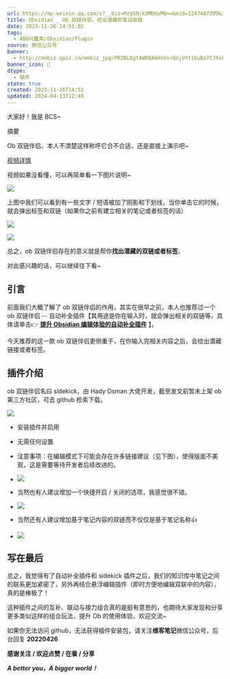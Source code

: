 ```yaml
---
url: https://mp.weixin.qq.com/s?__biz=Mzg5Njk3MDUyMQ==&mid=2247487399&idx=1&sn=ac76262c87f4f4c35ce34946ec6b75e3&source=41#wechat_redirect
title: Obsidian _ Ob 双链伴侣，挖出潜藏的笔记双链
date: 2023-11-26 14:51:02
tags:
  - 400兴趣类/Obsidian/Plugin
source: 微信公众号
banner:
  - http://mmbiz.qpic.cn/mmbiz_jpg/PR2BLDgtAWRQAkHsVnrQojUhtibuBa7CJXxkeicic9K667sRIL1L0kNuI8wgMKmeTzMKHBCb0Lr5sKRsriaXfibfic9w/0?wx_fmt=jpeg
banner_icon: 🔖
dtype:
  - 插件
state: true
created: 2023-11-26T14:51
updated: 2024-04-13T12:49
---
```

大家好！我是 BCS~

摘要

Ob 双链伴侣，本人不清楚这样称呼它合不合适，还是直接上演示吧~

[视频详情](javascript:;)

视频如果没看懂，可以再简单看一下图片说明~

![](https://mmbiz.qpic.cn/mmbiz_png/PR2BLDgtAWRQAkHsVnrQojUhtibuBa7CJXHOVAhibR3yG2UUBgLtuStsnxAje4ZYQj5sciaiboMic6UODGib0Axt7z9A/640?wx_fmt=png)

上图中我们可以看到有一些文字 / 短语被加了阴影和下划线，当你单击它的时候，就会弹出标签和双链（如果你之前有建立相关的笔记或者标签的话）

![](https://mmbiz.qpic.cn/mmbiz_png/PR2BLDgtAWRQAkHsVnrQojUhtibuBa7CJm60GaabkTl4EZBibEZsImm3PNXAahU1ZNCHt985tVeBV1W0EcktWpNw/640?wx_fmt=png)

![](https://mmbiz.qpic.cn/mmbiz_png/PR2BLDgtAWRQAkHsVnrQojUhtibuBa7CJEaYYkhcmlNibyzYAoVPdWvvJnppoXhZmm9ia6tYkHOxgOETo1XxVWhAA/640?wx_fmt=png)

总之，ob 双链伴侣存在的意义就是帮你**找出潜藏的双链或者标签**。

对此感兴趣的话，可以继续往下看~

## 引言

前面我们大概了解了 ob 双链伴侣的作用，其实在很早之前，本人也推荐过一个 ob 双链伴侣 -- 自动补全插件【其用途是你在输入时，就会弹出相关的双链等，具体请单击👉 **[提升 Obsidian 编辑体验的自动补全插件](http://mp.weixin.qq.com/s?__biz=MzU4MzgxNjczMA==&mid=2247485145&idx=2&sn=fea1aced73ed93a9774bcdc16e7daf2a&chksm=fda205accad58cba42a82e98c39eb169074970d38248cab1482182b3e2e79a8065945dc5fb6a&scene=21#wechat_redirect)** 】。

今天推荐的这一款 ob 双链伴侣更侧重于，在你输入完相关内容之后，会给出潜藏链接或者标签。

## 插件介绍

ob 双链伴侣名曰 sidekick，由 Hady Osman 大佬开发，截至发文前暂未上架 ob 第三方社区，可去 github 检索下载。

![](https://mmbiz.qpic.cn/mmbiz_png/PR2BLDgtAWRQAkHsVnrQojUhtibuBa7CJlQoibPU6QTAeR33vFoCK8U1AyN3Ld3iaQ3urdyKbkeVHCobX8yWTgJ2g/640?wx_fmt=png)

*   安装插件并启用
    
*   无需任何设置
    
*   注意事项：在编辑模式下可能会存在许多链接建议（见下图），使得版面不美观，这是需要等待开发者后续改进的。
    

*   ![](https://mmbiz.qpic.cn/mmbiz_png/PR2BLDgtAWRQAkHsVnrQojUhtibuBa7CJ6TEzfAHx3gdwbY4vrU4bn9HW1XzNeluibAdrD5lp4CdOlzyG3ehKjPA/640?wx_fmt=png)
    

*   当然也有人建议增加一个快捷开启 / 关闭的选项，我感觉很不错。
    

*   ![](https://mmbiz.qpic.cn/mmbiz_png/PR2BLDgtAWRQAkHsVnrQojUhtibuBa7CJO9MOHLrSAV3fjsETEowFplLGgb1okicUKfIQyV7szRkJh2rvwt2Tia5g/640?wx_fmt=png)
    

*   当然还有人建议增加基于笔记内容的双链而不仅仅是基于笔记名称👍
    

*   ![](https://mmbiz.qpic.cn/mmbiz_png/PR2BLDgtAWRQAkHsVnrQojUhtibuBa7CJ1xUJ29hKetjR0ejTmh5j3l9SChDdTFo3hPNxORO9VcJY3yZau3cic7w/640?wx_fmt=png)
    

## 写在最后

总之，我觉得有了自动补全插件和 sidekick 插件之后，我们的知识库中笔记之间的联系更加紧密了，另外再结合悬浮编辑插件（即时方便地编辑双联中的内容），真的是棒极了！

这种插件之间的互补、联动与接力组合真的是挺有意思的，也期待大家发现和分享更多类似这样的组合玩法，提升 Ob 的使用体验，欢迎交流~

如果你无法访问 github，无法获得插件安装包，请关注**维客笔记**微信公众号，后台回复 **20220426**

**感谢关注 / 欢迎点赞 / 在看 / 分享**

**_A better you，A bigger world！_**

